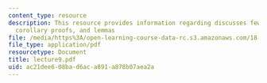 ```yaml
---
content_type: resource
description: This resource provides information regarding discusses few theorems,
  corollary proofs, and lemmas
file: /media/https%3A/open-learning-course-data-rc.s3.amazonaws.com/18-101-analysis-ii-fall-2005/ac21dee608bad6aca891a878b07aea2a_lecture9.pdf
file_type: application/pdf
resourcetype: Document
title: lecture9.pdf
uid: ac21dee6-08ba-d6ac-a891-a878b07aea2a
---
```

